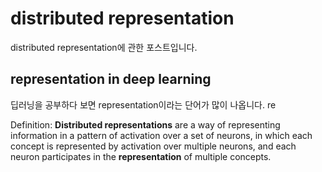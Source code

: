 # distributed representation
distributed representation에 관한 포스트입니다. 

## representation in deep learning
딥러닝을 공부하다 보면 representation이라는 단어가 많이 나옵니다. re

Definition: **Distributed representations** are a way of representing information in a pattern of activation over a set of neurons, in which each concept is represented by activation over multiple neurons, and each neuron participates in the **representation** of multiple concepts.
<!--stackedit_data:
eyJoaXN0b3J5IjpbLTQ0OTUwNjQ5Nl19
-->